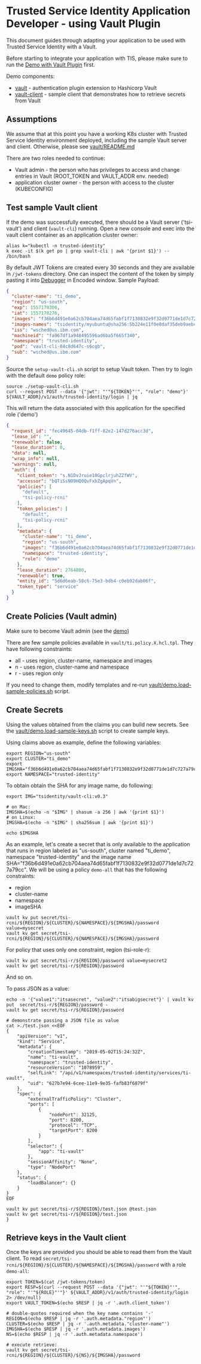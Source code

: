 # Trusted Service Identity Application Developer - using Vault Plugin
This document guides through adapting your application to be used with Trusted
Service Identity with a Vault.

Before starting to integrate your application with TIS, please make sure to run
the [Demo with Vault Plugin](./vault/README.md) first.

Demo components:
* [vault](./vault) - authentication plugin extension to Hashicorp Vault
* [vault-client](./vault-client) - sample client that demonstrates how to retrieve
secrets from Vault

## Assumptions
We assume that at this point you have a working K8s cluster with Trusted Service Identity
environment deployed, including the sample Vault server and client.
Otherwise, please see [vault/README.md](./vault/README.md)

There are two roles needed to continue:
* Vault admin - the person who has privileges to access and change entries in Vault
(ROOT_TOKEN and VAULT_ADDR env. needed)
* application cluster owner - the person with access to the cluster (KUBECONFIG)

## Test sample Vault client
If the demo was successfully executed, there should be a Vault server ('tsi-vault')
and client (`vault-cli`) running.
Open a new console and exec into the vault client container as an application
cluster owner:

```
alias k="kubectl -n trusted-identity"
k exec -it $(k get po | grep vault-cli | awk '{print $1}') -- /bin/bash
```
By default JWT Tokens are created every 30 seconds and they are available in `/jwt-tokens`
directory. One can inspect the content of the token by simply pasting it into
[Debugger](https://jwt.io/) in Encoded window.
Sample Payload:

```json
{
  "cluster-name": "ti_demo",
  "region": "us-south",
  "exp": 1557170306,
  "iat": 1557170276,
  "images": "f36b6d491e0a62cb704aea74d65fabf1f7130832e9f32d0771de1d7c727a79cc",
  "images-names": "tsidentity/myubuntu@sha256:5b224e11f0e8daf35deb9aebc86218f1c444d2b88f89c57420a61b1b3c24584c",
  "iss": "wsched@us.ibm.com",
  "machineid": "fa967df1a948495596ad6ba5f665f340",
  "namespace": "trusted-identity",
  "pod": "vault-cli-84c8d647c-s6cgb",
  "sub": "wsched@us.ibm.com"
}
```

Source the `setup-vault-cli.sh` script to setup Vault token. Then try to login
with the default `demo` policy role:

```console
source ./setup-vault-cli.sh
curl --request POST --data '{"jwt": "'"${TOKEN}"'", "role": "demo"}' ${VAULT_ADDR}/v1/auth/trusted-identity/login | jq
```
This will return the data associated with this application for the specified role ('demo')
```json
{
  "request_id": "fec49645-04db-f1ff-82e2-147d276acc3d",
  "lease_id": "",
  "renewable": false,
  "lease_duration": 0,
  "data": null,
  "wrap_info": null,
  "warnings": null,
  "auth": {
    "client_token": "s.N1DvJruie10GpclrjuhZZfWV",
    "accessor": "bQTiSsN09HQ0QvFxbZgApqVn",
    "policies": [
      "default",
      "tsi-policy-rcni"
    ],
    "token_policies": [
      "default",
      "tsi-policy-rcni"
    ],
    "metadata": {
      "cluster-name": "ti_demo",
      "region": "us-south",
      "images": "f36b6d491e0a62cb704aea74d65fabf1f7130832e9f32d0771de1d7c727a79cc",
      "namespace": "trusted-identity",
      "role": "demo"
    },
    "lease_duration": 2764800,
    "renewable": true,
    "entity_id": "5d6d6eab-58c6-75e3-bdb4-c0eb92dab06f",
    "token_type": "service"
  }
}
```

## Create Policies (Vault admin)
Make sure to become Vault admin (see the [demo](./vault/README.md))

There are few sample policies available in `vault/ti.policy.X.hcl.tpl`.
They have following constraints:
* all - uses region, cluster-name, namespace and images
* n - uses region, cluster-name and namespace
* r - uses region only

If you need to change them, modify templates and re-run  [vault/demo.load-sample-policies.sh](./vault/demo.load-sample-policies.sh) script.


## Create Secrets
Using the values obtained from the claims you can build new secrets. See the
[vault/demo.load-sample-keys.sh](vault/demo.load-sample-keys.sh)
script to create sample keys.

Using claims above as example, define the following variables:

```console
export REGION="us-south"
export CLUSTER="ti_demo"
export IMGSHA="f36b6d491e0a62cb704aea74d65fabf1f7130832e9f32d0771de1d7c727a79cc"
export NAMESPACE="trusted-identity"
```

To obtain obtain the SHA for any image name, do following:
```console
export IMG="tsidentity/vault-cli:v0.3"

# on Mac:
IMGSHA=$(echo -n "$IMG" | shasum -a 256 | awk '{print $1}')
# on Linux:
IMGSHA=$(echo -n "$IMG" | sha256sum | awk '{print $1}')

echo $IMGSHA
```

As an example, let's create a secret that is only available to the application that
runs in region labeled as "us-south", cluster named "ti_demo", namespace "trusted-identity"
and the image name SHA="f36b6d491e0a62cb704aea74d65fabf1f7130832e9f32d0771de1d7c727a79cc".
We will be using a policy `demo-all` that has the following constraints:
* region
* cluster-name
* namespace
* imageSHA

```console
vault kv put secret/tsi-rcni/${REGION}/${CLUSTER}/${NAMESPACE}/${IMGSHA}/password value=mysecret
vault kv get secret/tsi-rcni/${REGION}/${CLUSTER}/${NAMESPACE}/${IMGSHA}/password
```

For policy that uses only one constraint, region (tsi-role-r):
```console
vault kv put secret/tsi-r/${REGION}/password value=mysecret2
vault kv get secret/tsi-r/${REGION}/password
```

And so on.

To pass JSON as a value:
```console
echo -n '{"value1":"itsasecret", "value2":"itsabigsecret"}' | vault kv put  secret/tsi-r/${REGION}/password -
vault kv get secret/tsi-r/${REGION}/password

# demonstrate passing a JSON file as value
cat >./test.json <<EOF
{
    "apiVersion": "v1",
    "kind": "Service",
    "metadata": {
        "creationTimestamp": "2019-05-02T15:24:32Z",
        "name": "ti-vault",
        "namespace": "trusted-identity",
        "resourceVersion": "1078959",
        "selfLink": "/api/v1/namespaces/trusted-identity/services/ti-vault",
        "uid": "627b7e94-6cee-11e9-9e35-fafb83f6879f"
    },
    "spec": {
        "externalTrafficPolicy": "Cluster",
        "ports": [
            {
                "nodePort": 32125,
                "port": 8200,
                "protocol": "TCP",
                "targetPort": 8200
            }
        ],
        "selector": {
            "app": "ti-vault"
        },
        "sessionAffinity": "None",
        "type": "NodePort"
    },
    "status": {
        "loadBalancer": {}
    }
}
EOF

vault kv put secret/tsi-r/${REGION}/test.json @test.json
vault kv get secret/tsi-r/${REGION}/test.json
}
```


## Retrieve keys in the Vault client
Once the keys are provided you should be able to read them from the Vault client.
To read `secret/tsi-rcni/${REGION}/${CLUSTER}/${NAMESPACE}/${IMGSHA}/password`
with a role `demo-all`:

```console
export TOKEN=$(cat /jwt-tokens/token)
export RESP=$(curl --request POST --data '{"jwt": "'"${TOKEN}"'", "role": "'"${ROLE}"'"}' ${VAULT_ADDR}/v1/auth/trusted-identity/login 2> /dev/null)
export VAULT_TOKEN=$(echo $RESP | jq -r '.auth.client_token')

# double-quotes required when the key name contains '-'
REGION=$(echo $RESP | jq -r '.auth.metadata."region"')
CLUSTER=$(echo $RESP | jq -r '.auth.metadata."cluster-name"')
IMGSHA=$(echo $RESP | jq -r '.auth.metadata.images')
NS=$(echo $RESP | jq -r '.auth.metadata.namespace')

# execute retrieve:
vault kv get secret/tsi-rcni/${REGION}/${CLUSTER}/${NS}/${IMGSHA}/password

```
